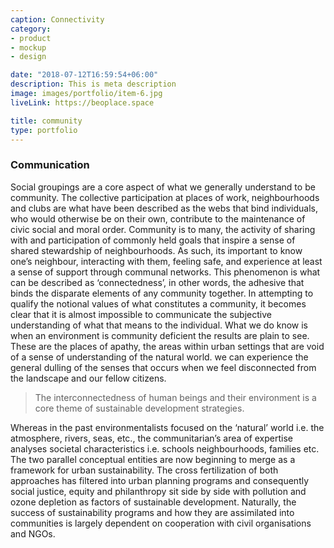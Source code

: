 ```yaml
---
caption: Connectivity
category:
- product
- mockup
- design

date: "2018-07-12T16:59:54+06:00"
description: This is meta description
image: images/portfolio/item-6.jpg
liveLink: https://beoplace.space

title: community
type: portfolio
---
```

### Communication

Social groupings are a core aspect of what we generally understand to be community. The collective participation at places of work, neighbourhoods and clubs are what have been described as the webs that bind individuals, who would otherwise be on their own, contribute to the maintenance of civic social and moral order.
Community is to many, the activity of sharing with and participation of commonly held goals that inspire a sense of shared stewardship of neighbourhoods. As such, its important to know one’s neighbour, interacting with them, feeling safe, and experience at least a sense of support through communal networks.  This phenomenon is what  can be described as ‘connectedness’, in other words, the adhesive that binds the disparate elements of any community together. In attempting to qualify the notional values of what constitutes a community, it becomes clear that it is almost impossible to communicate the subjective understanding of what that means to the individual. What we do know is when an environment is community deficient the results are plain to see. These are the places of apathy, the areas within urban settings that are void of a sense of understanding of the natural world. we can experience the general dulling of the senses that occurs when we feel disconnected from the landscape and our fellow citizens.


> The interconnectedness of human beings and their environment is a core theme of sustainable development strategies. 

Whereas in the past environmentalists focused on the ‘natural’ world i.e. the atmosphere, rivers, seas, etc., the communitarian’s area of expertise analyses societal characteristics i.e. schools neighbourhoods, families etc. The two parallel conceptual entities are now beginning to merge as a framework for urban sustainability. The cross fertilization of both approaches has filtered into urban planning programs and consequently social justice, equity and philanthropy sit side by side with pollution and ozone depletion as factors of sustainable development. Naturally, the success of sustainability programs and how they are assimilated into communities is largely dependent on cooperation with civil organisations and NGOs. 



